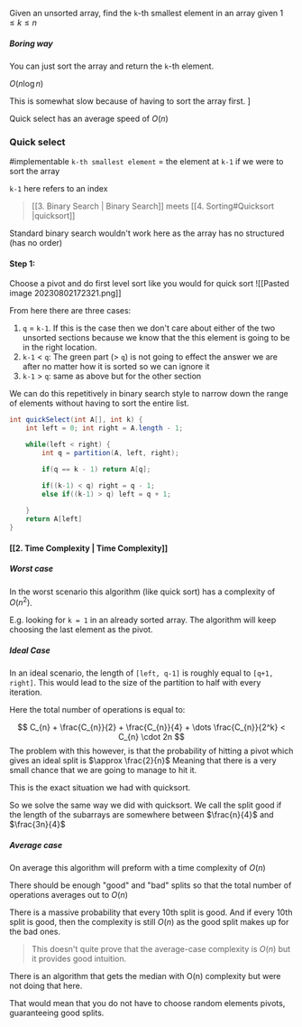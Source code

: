 

Given an unsorted array, find the `k`-th smallest element in an array given $1 \leq k \leq n$

##### Boring way
You can just sort the array and return the `k`-th element. 

$O(n\log n)$

This is somewhat slow because of having to sort the array first. ]

Quick select has an average speed of $O(n)$

### Quick select
#implementable
`k-th smallest element` = the element at `k-1` if we were to sort the array

`k-1` here refers to an index

>[[3. Binary Search | Binary Search]] meets [[4. Sorting#Quicksort |quicksort]]
>

Standard binary search wouldn't work here as the array has no structured (has no order)
#### Step 1:
Choose a pivot and do first level sort like you would for quick sort
![[Pasted image 20230802172321.png]]

From here there are three cases:
1. `q`  = `k-1`. If this is the case then we don't care about either of the two unsorted sections because we know that the this element is going to be in the right location.
2. `k-1` < `q`: The green part (> `q`) is not going to effect the answer we are after no matter how it is sorted so we can ignore it 
3. `k-1` > `q`:  same as above but for the other section

We can do this repetitively in binary search style to narrow down the range of elements without having to sort the entire list.

```java
int quickSelect(int A[], int k) {
	int left = 0; int right = A.length - 1;

	while(left < right) {
		int q = partition(A, left, right);

		if(q == k - 1) return A[q];

		if((k-1) < q) right = q - 1;
		else if((k-1) > q) left = q + 1;
		
	}
	return A[left]
}
```

#### [[2. Time Complexity | Time Complexity]]
##### Worst case
In the worst scenario this algorithm (like quick sort) has a complexity of $O(n^2)$.

E.g. looking for `k = 1` in an already sorted array. The algorithm will keep choosing the last element as the pivot. 

##### Ideal Case
In an ideal scenario, the length of `[left, q-1]` is roughly equal to `[q+1, right]`. This would lead to the size of the partition to half with every iteration. 

Here the total number of operations is equal to:


$$
C_{n} + \frac{C_{n}}{2} + \frac{C_{n}}{4} + \dots \frac{C_{n}}{2^k} < C_{n} \cdot  2n
$$
The problem with this however, is that the probability of hitting a pivot which gives an ideal split is $\approx \frac{2}{n}$
Meaning that there is a very small chance that we are going to manage to hit it. 

This is the exact situation we had with quicksort. 

So we solve the same way we did with quicksort. We call the split good if the length of the subarrays are somewhere between $\frac{n}{4}$ and $\frac{3n}{4}$

##### Average case
On average this algorithm will preform with a time complexity of $O(n)$

There should be enough "good" and "bad" splits so that the total number of operations averages out to $O(n)$

There is a massive probability that every 10th split is good. And if every 10th split is good, then the complexity is still $O(n)$ as the good split makes up for the bad ones. 

> This doesn't quite prove that the average-case complexity is $O(n)$ but it provides good intuition.

There is an algorithm that gets the median with O(n) complexity but were not doing that here. 

That would mean that you do not have to choose random elements pivots, guaranteeing good splits. 
